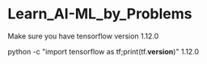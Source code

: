 # Learn_AI-ML_by_Problems

Make sure you have tensorflow version 1.12.0

python -c "import tensorflow as tf;print(tf.__version__)"
1.12.0
